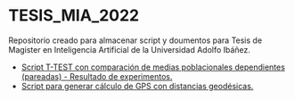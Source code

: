 # TESIS_MIA_2022
 Repositorio creado para almacenar script y doumentos para Tesis de Magister en Inteligencia Artificial de la Universidad Adolfo Ibáñez.
 
 - [Script T-TEST con comparación de medias poblacionales dependientes (pareadas) - Resultado de experimentos.](https://github.com/educarrascov/TESIS_MIA_2022/blob/main/Script/Untitled.ipynb)
 - [Script para generar cálculo de GPS con distancias geodésicas.](https://github.com/educarrascov/TESIS_MIA_2022/blob/main/Script/1.%20C%C3%A1lculo%20GPS/Calculo%20GPS.ipynb)
